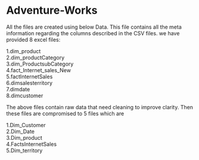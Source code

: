 # Adventure-Works

All the files are created using below Data. This file contains all the meta information regarding the columns described in the CSV files. we have provided 8 excel files:

1.dim_product<br>
2.dim_productCategory<br>
3.dim_ProductsubCategory<br>
4.fact_Internet_sales_New<br>
5.factInternetSales<br>
6.dimsalesterritory<br>
7.dimdate<br>
8.dimcustomer<br>

The above files contain raw data that need cleaning to improve clarity. Then these files are compromised to 5 files which are

1.Dim_Customer<br>
2.Dim_Date<br>
3.Dim_product<br>
4.FactsInternetSales<br>
5.Dim_territory<br>

